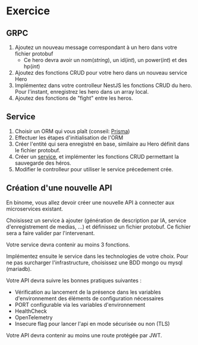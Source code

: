 # Exercice

## GRPC

 1. Ajoutez un nouveau message correspondant à un hero dans votre fichier protobuf
    - Ce hero devra avoir un nom(*string*), un id(*int*), un power(*int*) et des hp(*int*)
 2. Ajoutez des fonctions CRUD pour votre hero dans un nouveau service Hero
 3. Implémentez dans votre controlleur NestJS les fonctions CRUD du hero. Pour l'instant, enregistrez les hero dans un array local.
 4. Ajoutez des fonctions de "fight" entre les heros.

## Service

   1. Choisir un ORM qui vous plaît (conseil: [Prisma](https://docs.nestjs.com/recipes/prisma))
   2. Effectuer les étapes d'initialisation de l'ORM
   3. Créer l'entité qui sera enregistré en base, similaire au Hero définit dans le fichier protobuf.
   4. Créer un [service](https://docs.nestjs.com/fundamentals/custom-providers), et implémenter les fonctions CRUD permettant la sauvegarde des héros.
   5. Modifier le controlleur pour utiliser le service précedement crée. 


## Création d'une nouvelle API

En binome, vous allez devoir créer une nouvelle API à connecter aux microservices existant.

Choisissez un service à ajouter (génération de description par IA, service d'enregistrement de medias, ...) et définissez un fichier protobuf. Ce fichier sera a faire valider par l'intervenant.

Votre service devra contenir au moins 3 fonctions.

Implémentez ensuite le service dans les technologies de votre choix. Pour ne pas surcharger l'infrastructure, choisissez une BDD mongo ou mysql (mariadb).

Votre API devra suivre les bonnes pratiques suivantes :
 - Vérification au lancement de la présence dans les variables d'environnement des éléments de configuration nécessaires
 - PORT configurable via les variables d'environnement
 - HealthCheck
 - OpenTelemetry
 - Insecure flag pour lancer l'api en mode sécurisée ou non (TLS)

Votre API devra contenir au moins une route protégée par JWT.